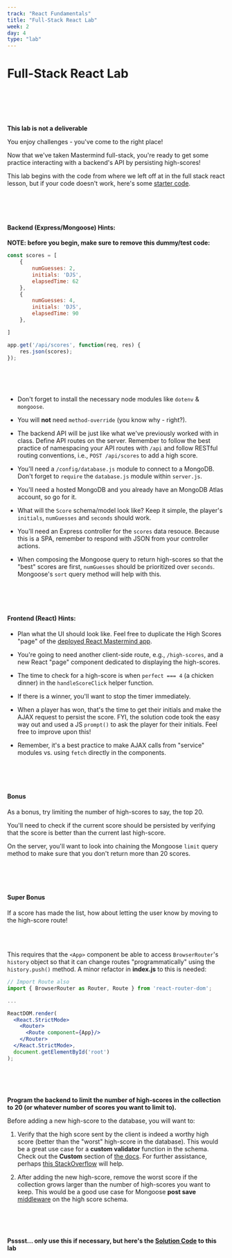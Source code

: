 ```yaml
---
track: "React Fundamentals"
title: "Full-Stack React Lab"
week: 2
day: 4
type: "lab"
---
```



# Full-Stack React Lab

<br>
<br>
<br>
<br>


**This lab is not a deliverable**

You enjoy challenges - you've come to the right place!

Now that we've taken Mastermind full-stack, you're ready to get some practice interacting with a backend's API by persisting high-scores!

This lab begins with the code from where we left off at in the full stack react lesson, but if your code doesn't work, here's some <a href="/downloads/react_fundamentals/full-stack-react-lab/full-stack-react-mastermind.zip">starter code</a>.


<br>
<br>
<br>


#### Backend (Express/Mongoose) Hints:

**NOTE: before you begin, make sure to remove this dummy/test code:**

```javascript
const scores = [
    {
        numGuesses: 2,
        initials: 'DJS',
        elapsedTime: 62
    },
    {
        numGuesses: 4,
        initials: 'DJS',
        elapsedTime: 90
    },

]

app.get('/api/scores', function(req, res) {
    res.json(scores);
});
```

<br>
<br>
<br>

- Don't forget to install the necessary node modules like `dotenv` & `mongoose`. 

- You will **not** need `method-override` (you know why - right?).

- The backend API will be just like what we've previously worked with in class.  Define API routes on the server. Remember to follow the best practice of namespacing your API routes with `/api` and follow RESTful routing conventions, i.e., `POST /api/scores` to add a high score.

- You'll need a `/config/database.js` module to connect to a MongoDB. Don't forget to `require` the `database.js` module within `server.js`.  

- You'll need a hosted MongoDB and you already have an MongoDB Atlas account, so go for it.

- What will the `Score` schema/model look like? Keep it simple, the player's `initials`, `numGuesses` and `seconds` should work.

- You'll need an Express controller for the `scores` data resouce. Because this is a SPA, remember to respond with JSON from your controller actions.

- When composing the Mongoose query to return high-scores so that the "best" scores are first, `numGuesses` should be prioritized over `seconds`. Mongoose's `sort` query method will help with this.


<br>
<br>
<br>



#### Frontend (React) Hints:

- Plan what the UI should look like. Feel free to duplicate the High Scores "page" of the [deployed React Mastermind app](https://sei-mastermind.herokuapp.com/).

- You're going to need another client-side route, e.g., `/high-scores`, and a new React "page" component dedicated to displaying the high-scores.

- The time to check for a high-score is when `perfect === 4` (a chicken dinner) in the `handleScoreClick` helper function.

- If there is a winner, you'll want to stop the timer immediately.

- When a player has won, that's the time to get their initials and make the AJAX request to persist the score. FYI, the solution code took the easy way out and used a JS `prompt()` to ask the player for their initials. Feel free to improve upon this!

- Remember, it's a best practice to make AJAX calls from "service" modules vs. using `fetch` directly in the components.

<br>
<br>
<br>




#### Bonus

As a bonus, try limiting the number of high-scores to say, the top 20.

You'll need to check if the current score should be persisted by verifying that the score is better than the current last high-score.

On the server, you'll want to look into chaining the Mongoose `limit` query method to make sure that you don't return more than 20 scores.

<br>
<br>
<br>




#### Super Bonus

If a score has made the list, how about letting the user know by moving to the high-score route! 

<br>
<br>

This requires that the `<App>` component be able to access `BrowserRouter`'s `history` object so that it can change routes "programmatically" using the `history.push()` method. A minor refactor in **index.js** to this is needed:

```jsx
// Import Route also
import { BrowserRouter as Router, Route } from 'react-router-dom';

...

ReactDOM.render(
  <React.StrictMode>
    <Router>
      <Route component={App}/>
    </Router>
  </React.StrictMode>,
  document.getElementById('root')
);
```

<br>
<br>
<br>


**Program the backend to limit the number of high-scores in the collection to 20 (or whatever number of scores you want to limit to).**

Before adding a new high-score to the database, you will want to:

1. Verify that the high score sent by the client is indeed a worthy high score (better than the "worst" high-score in the database). This would be a great use case for a **custom validator** function in the schema.  Check out the **Custom** section of [the docs](http://mongoosejs.com/docs/validation.html). For further assistance, perhaps [this StackOverflow](https://stackoverflow.com/questions/43962430/mongoose-how-to-prevent-mongodb-to-save-duplicate-email-records-in-database) will help.

2. After adding the new high-score, remove the worst score if the collection grows larger than the number of high-scores you want to keep.  This would be a good use case for Mongoose **post save** [middleware](http://mongoosejs.com/docs/middleware.html) on the high score schema.


<br>
<br>
<br>



**Psssst... only use this if necessary, but here's the <a href="/downloads/react_fundamentals/full-stack-react-lab-solution/full-stack-react-mastermind.zip" download>Solution Code</a> to this lab**




